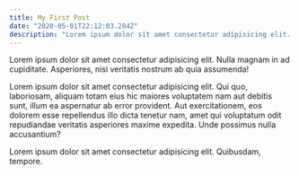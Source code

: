 ```yaml
---
title: My First Post
date: "2020-05-01T22:12:03.284Z"
description: "Lorem ipsum dolor sit amet consectetur adipisicing elit. Qui quo, laboriosam, aliquam totam eius hic maiores voluptatem nam aut debitis sunt, illum ea aspernatur ab error provident. Aut exercitationem, eos dolorem esse repellendus illo dicta tenetur nam, amet qui voluptatum odit repudiandae veritatis asperiores maxime expedita. Unde possimus nulla accusantium?"
---
```


Lorem ipsum dolor sit amet consectetur adipisicing elit. Nulla magnam in ad cupiditate. Asperiores, nisi veritatis nostrum ab quia assumenda!

Lorem ipsum dolor sit amet consectetur adipisicing elit. Qui quo, laboriosam, aliquam totam eius hic maiores voluptatem nam aut debitis sunt, illum ea aspernatur ab error provident. Aut exercitationem, eos dolorem esse repellendus illo dicta tenetur nam, amet qui voluptatum odit repudiandae veritatis asperiores maxime expedita. Unde possimus nulla accusantium?

Lorem ipsum dolor sit amet consectetur adipisicing elit. Quibusdam, tempore.